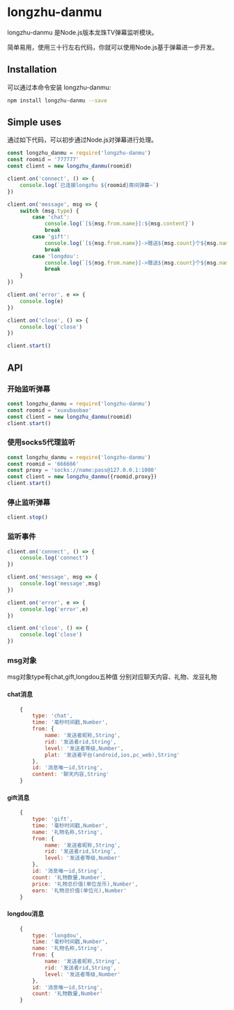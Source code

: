 # longzhu-danmu

longzhu-danmu 是Node.js版本龙珠TV弹幕监听模块。

简单易用，使用三十行左右代码，你就可以使用Node.js基于弹幕进一步开发。

## Installation

可以通过本命令安装 longzhu-danmu:

```bash
npm install longzhu-danmu --save
```

## Simple uses

通过如下代码，可以初步通过Node.js对弹幕进行处理。

```javascript
const longzhu_danmu = require('longzhu-danmu')
const roomid = '777777'
const client = new longzhu_danmu(roomid)

client.on('connect', () => {
    console.log(`已连接longzhu ${roomid}房间弹幕~`)
})

client.on('message', msg => {
    switch (msg.type) {
        case 'chat':
            console.log(`[${msg.from.name}]:${msg.content}`)
            break
        case 'gift':
            console.log(`[${msg.from.name}]->赠送${msg.count}个${msg.name}`)
            break
        case 'longdou':
            console.log(`[${msg.from.name}]->赠送${msg.count}个${msg.name}`)
            break
    }
})

client.on('error', e => {
    console.log(e)
})

client.on('close', () => {
    console.log('close')
})

client.start()
```

## API

### 开始监听弹幕

```javascript
const longzhu_danmu = require('longzhu-danmu')
const roomid = 'xuxubaobao'
const client = new longzhu_danmu(roomid)
client.start()
```

### 使用socks5代理监听

```javascript
const longzhu_danmu = require('longzhu-danmu')
const roomid = '666666'
const proxy = 'socks://name:pass@127.0.0.1:1080'
const client = new longzhu_danmu({roomid,proxy})
client.start()
```

### 停止监听弹幕

```javascript
client.stop()
```

### 监听事件

```javascript
client.on('connect', () => {
    console.log('connect')
})

client.on('message', msg => {
    console.log('message',msg)
})

client.on('error', e => {
    console.log('error',e)
})

client.on('close', () => {
    console.log('close')
})
```

### msg对象

msg对象type有chat,gift,longdou五种值
分别对应聊天内容、礼物、龙豆礼物

#### chat消息
```javascript
    {
        type: 'chat',
        time: '毫秒时间戳,Number',
        from: {
            name: '发送者昵称,String',
            rid: '发送者rid,String',
            level: '发送者等级,Number',
            plat: '发送者平台(android,ios,pc_web),String'
        },
        id: '消息唯一id,String',
        content: '聊天内容,String'
    }
```

#### gift消息
```javascript
    {
        type: 'gift',
        time: '毫秒时间戳,Number',
        name: '礼物名称,String',
        from: {
            name: '发送者昵称,String',
            rid: '发送者rid,String',
            level: '发送者等级,Number'
        },
        id: '消息唯一id,String',
        count: '礼物数量,Number',
        price: '礼物总价值(单位龙币),Number',
        earn: '礼物总价值(单位元),Number'
    }
```

#### longdou消息
```javascript
    {
        type: 'longdou',
        time: '毫秒时间戳,Number',
        name: '礼物名称,String',
        from: {
            name: '发送者昵称,String',
            rid: '发送者rid,String',
            level: '发送者等级,Number'
        },
        id: '消息唯一id,String',
        count: '礼物数量,Number'
    }
```